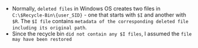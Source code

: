 - Normally, `deleted files` in Windows OS creates two files in `C:\$Recycle-Bin\{user_SID}` - one that starts with `$I` and another with `$R`. The `$I file` contains `metadata of the corresponding deleted file including its original path`.  
- Since the recycle bin `did not contain any $I files`, I assumed the `file may have been restored`
